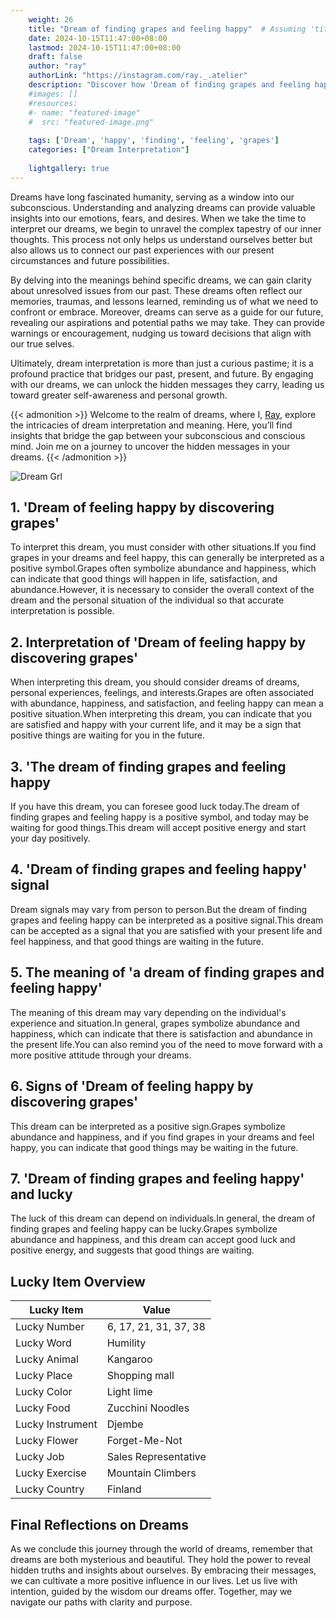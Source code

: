 ```yaml
---
    weight: 26
    title: "Dream of finding grapes and feeling happy"  # Assuming 'title' column exists
    date: 2024-10-15T11:47:00+08:00
    lastmod: 2024-10-15T11:47:00+08:00
    draft: false
    author: "ray"
    authorLink: "https://instagram.com/ray._.atelier"
    description: "Discover how 'Dream of finding grapes and feeling happy' can interpret your future and uncover its significant meanings in your life."
    #images: []
    #resources:
    #- name: "featured-image"
    #  src: "featured-image.png"
    
    tags: ['Dream', 'happy', 'finding', 'feeling', 'grapes']
    categories: ["Dream Interpretation"]
    
    lightgallery: true
---
```

    
Dreams have long fascinated humanity, serving as a window into our subconscious. Understanding and analyzing dreams can provide valuable insights into our emotions, fears, and desires. When we take the time to interpret our dreams, we begin to unravel the complex tapestry of our inner thoughts. This process not only helps us understand ourselves better but also allows us to connect our past experiences with our present circumstances and future possibilities.

By delving into the meanings behind specific dreams, we can gain clarity about unresolved issues from our past. These dreams often reflect our memories, traumas, and lessons learned, reminding us of what we need to confront or embrace. Moreover, dreams can serve as a guide for our future, revealing our aspirations and potential paths we may take. They can provide warnings or encouragement, nudging us toward decisions that align with our true selves.

Ultimately, dream interpretation is more than just a curious pastime; it is a profound practice that bridges our past, present, and future. By engaging with our dreams, we can unlock the hidden messages they carry, leading us toward greater self-awareness and personal growth.

{{< admonition >}}
Welcome to the realm of dreams, where I, [Ray](https://instagram.com/ray._.atelier), explore the intricacies of dream interpretation and meaning. Here, you’ll find insights that bridge the gap between your subconscious and conscious mind. Join me on a journey to uncover the hidden messages in your dreams.
{{< /admonition >}}

![Dream Grl](https://cdn.pixabay.com/photo/2017/11/02/03/35/gothic-2910057_1280.jpg "Dream Grl")

## 1. 'Dream of feeling happy by discovering grapes'
To interpret this dream, you must consider with other situations.If you find grapes in your dreams and feel happy, this can generally be interpreted as a positive symbol.Grapes often symbolize abundance and happiness, which can indicate that good things will happen in life, satisfaction, and abundance.However, it is necessary to consider the overall context of the dream and the personal situation of the individual so that accurate interpretation is possible.

## 2. Interpretation of 'Dream of feeling happy by discovering grapes'
When interpreting this dream, you should consider dreams of dreams, personal experiences, feelings, and interests.Grapes are often associated with abundance, happiness, and satisfaction, and feeling happy can mean a positive situation.When interpreting this dream, you can indicate that you are satisfied and happy with your current life, and it may be a sign that positive things are waiting for you in the future.

## 3. 'The dream of finding grapes and feeling happy
If you have this dream, you can foresee good luck today.The dream of finding grapes and feeling happy is a positive symbol, and today may be waiting for good things.This dream will accept positive energy and start your day positively.

## 4. 'Dream of finding grapes and feeling happy' signal
Dream signals may vary from person to person.But the dream of finding grapes and feeling happy can be interpreted as a positive signal.This dream can be accepted as a signal that you are satisfied with your present life and feel happiness, and that good things are waiting in the future.

## 5. The meaning of 'a dream of finding grapes and feeling happy'
The meaning of this dream may vary depending on the individual's experience and situation.In general, grapes symbolize abundance and happiness, which can indicate that there is satisfaction and abundance in the present life.You can also remind you of the need to move forward with a more positive attitude through your dreams.

## 6. Signs of 'Dream of feeling happy by discovering grapes'
This dream can be interpreted as a positive sign.Grapes symbolize abundance and happiness, and if you find grapes in your dreams and feel happy, you can indicate that good things may be waiting in the future.

## 7. 'Dream of finding grapes and feeling happy' and lucky
The luck of this dream can depend on individuals.In general, the dream of finding grapes and feeling happy can be lucky.Grapes symbolize abundance and happiness, and this dream can accept good luck and positive energy, and suggests that good things are waiting.

## Lucky Item Overview
| Lucky Item          | Value              |
|---------------|--------------------|
| Lucky Number        | 6, 17, 21, 31, 37, 38  |
| Lucky Word          | Humility |
| Lucky Animal        | Kangaroo |
| Lucky Place         | Shopping mall     |
| Lucky Color         | Light lime     |
| Lucky Food          | Zucchini Noodles      |
| Lucky Instrument    | Djembe |
| Lucky Flower        | Forget-Me-Not    |
| Lucky Job           | Sales Representative       |
| Lucky Exercise      | Mountain Climbers  |
| Lucky Country       | Finland    |


##  Final Reflections on Dreams

As we conclude this journey through the world of dreams, remember that dreams are both mysterious and beautiful. They hold the power to reveal hidden truths and insights about ourselves. By embracing their messages, we can cultivate a more positive influence in our lives. Let us live with intention, guided by the wisdom our dreams offer. Together, may we navigate our paths with clarity and purpose.
